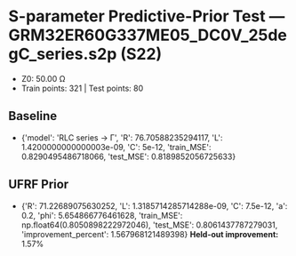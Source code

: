 # S-parameter Predictive-Prior Test — GRM32ER60G337ME05_DC0V_25degC_series.s2p (S22)
- Z0: 50.00 Ω
- Train points: 321  |  Test points: 80

## Baseline
- {'model': 'RLC series -> Γ', 'R': 76.70588235294117, 'L': 1.4200000000000003e-09, 'C': 5e-12, 'train_MSE': 0.8290495486718066, 'test_MSE': 0.8189852056725633}

## UFRF Prior
- {'R': 71.22689075630252, 'L': 1.3185714285714288e-09, 'C': 7.5e-12, 'a': 0.2, 'phi': 5.654866776461628, 'train_MSE': np.float64(0.8050898222972046), 'test_MSE': 0.8061437787279031, 'improvement_percent': 1.567968121489398}
**Held-out improvement:** 1.57%